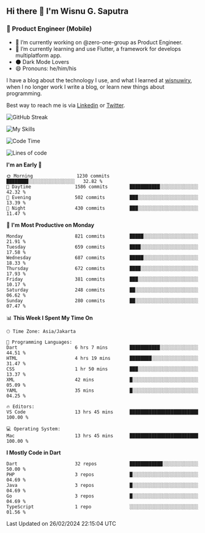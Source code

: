 ## Hi there 👋 I'm Wisnu G. Saputra

### :mobile_phone_off: Product Engineer (Mobile)

- 🔭 I’m currently working on @zero-one-group as Product Engineer.
- 🌱 I’m currently learning and use Flutter, a framework for develops multiplatform app.
- 🌑 Dark Mode Lovers
- 😄 Pronouns: he/him/his

I have a blog about the technology I use, and what I learned at [wisnuwiry](https://wisnuwiry.space/), when I no longer work I write a blog, or learn new things about programming.

Best way to reach me is via [Linkedin](https://www.linkedin.com/in/wisnu-saputra/) or [Twitter](https://twitter.com/wisnuwiry).

![GitHub Streak](https://streak-stats.demolab.com?user=wisnuwiry&theme=dark&hide_border=true)

![My Skills](https://skillicons.dev/icons?i=dart,flutter,kotlin,swift,go,js,css,neovim,git,linux&perline=5)

<!--START_SECTION:waka-->
![Code Time](http://img.shields.io/badge/Code%20Time-1%2C085%20hrs%2019%20mins-blue)

![Lines of code](https://img.shields.io/badge/From%20Hello%20World%20I%27ve%20Written-4.4%20million%20lines%20of%20code-blue)

**I'm an Early 🐤** 

```text
🌞 Morning                1230 commits        ████████░░░░░░░░░░░░░░░░░   32.82 % 
🌆 Daytime                1586 commits        ███████████░░░░░░░░░░░░░░   42.32 % 
🌃 Evening                502 commits         ███░░░░░░░░░░░░░░░░░░░░░░   13.39 % 
🌙 Night                  430 commits         ███░░░░░░░░░░░░░░░░░░░░░░   11.47 % 
```
📅 **I'm Most Productive on Monday** 

```text
Monday                   821 commits         █████░░░░░░░░░░░░░░░░░░░░   21.91 % 
Tuesday                  659 commits         ████░░░░░░░░░░░░░░░░░░░░░   17.58 % 
Wednesday                687 commits         █████░░░░░░░░░░░░░░░░░░░░   18.33 % 
Thursday                 672 commits         ████░░░░░░░░░░░░░░░░░░░░░   17.93 % 
Friday                   381 commits         ███░░░░░░░░░░░░░░░░░░░░░░   10.17 % 
Saturday                 248 commits         ██░░░░░░░░░░░░░░░░░░░░░░░   06.62 % 
Sunday                   280 commits         ██░░░░░░░░░░░░░░░░░░░░░░░   07.47 % 
```


📊 **This Week I Spent My Time On** 

```text
🕑︎ Time Zone: Asia/Jakarta

💬 Programming Languages: 
Dart                     6 hrs 7 mins        ███████████░░░░░░░░░░░░░░   44.51 % 
HTML                     4 hrs 19 mins       ████████░░░░░░░░░░░░░░░░░   31.47 % 
CSS                      1 hr 50 mins        ███░░░░░░░░░░░░░░░░░░░░░░   13.37 % 
XML                      42 mins             █░░░░░░░░░░░░░░░░░░░░░░░░   05.09 % 
YAML                     35 mins             █░░░░░░░░░░░░░░░░░░░░░░░░   04.25 % 

🔥 Editors: 
VS Code                  13 hrs 45 mins      █████████████████████████   100.00 % 

💻 Operating System: 
Mac                      13 hrs 45 mins      █████████████████████████   100.00 % 
```

**I Mostly Code in Dart** 

```text
Dart                     32 repos            ████████████░░░░░░░░░░░░░   50.00 % 
PHP                      3 repos             █░░░░░░░░░░░░░░░░░░░░░░░░   04.69 % 
Java                     3 repos             █░░░░░░░░░░░░░░░░░░░░░░░░   04.69 % 
Go                       3 repos             █░░░░░░░░░░░░░░░░░░░░░░░░   04.69 % 
TypeScript               1 repo              ░░░░░░░░░░░░░░░░░░░░░░░░░   01.56 % 
```




 Last Updated on 26/02/2024 22:15:04 UTC
<!--END_SECTION:waka-->
